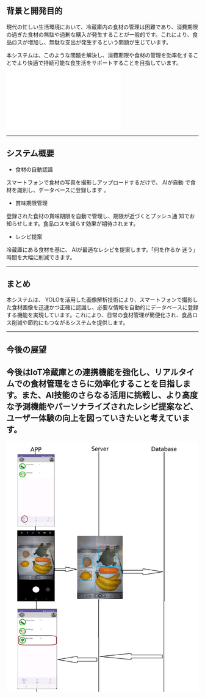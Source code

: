 ## 背景と開発目的

現代の忙しい生活環境において、冷蔵庫内の食材の管理は困難であり、消費期限の過ぎた食材の無駄や過剰な購入が発生することが一般的です。これにより、食品ロスが増加し、無駄な支出が発生するという問題が生じています。

本システムは、このような問題を解決し、消費期限や食材の管理を効率化することでより快適で持続可能な食生活をサポートすることを目指しています。

![パネル](パネル_食材管理システム.pptx.pdf)

---
## システム概要

- 食材の自動認識

スマートフォンで食材の写真を撮影しアップロードするだけで、 AIが自動
で食材を識別し、データベースに登録します 。

- 賞味期限管理
  
登録された食材の賞味期限を自動で管理し、期限が近づくとプッシュ通
知でお知らせします。食品ロスを減らす効果が期待されます。

- レシピ提案
  
冷蔵庫にある食材を基に、 AIが最適なレシピを提案します。「何を作るか
迷う」時間を大幅に削減できます。

---
## まとめ

本システムは、 YOLOを活用した画像解析技術により、スマートフォンで撮影した食材画像を迅速かつ正確に認識し、必要な情報を自動的にデータベースに登録する機能を実現しています。これにより、日常の食材管理が簡便化され、食品ロス削減や節約にもつながるシステムを提供します。

---
## 今後の展望

今後はIoT冷蔵庫との連携機能を強化し、リアルタイムでの食材管理をさらに効率化することを目指します。また、AI技能のさらなる活用に挑戦し、より高度な予測機能やパーソナライズされたレシピ提案など、ユーザー体験の向上を図っていきたいと考えています。
---
![認識処理イメージ](sample.jpg)
